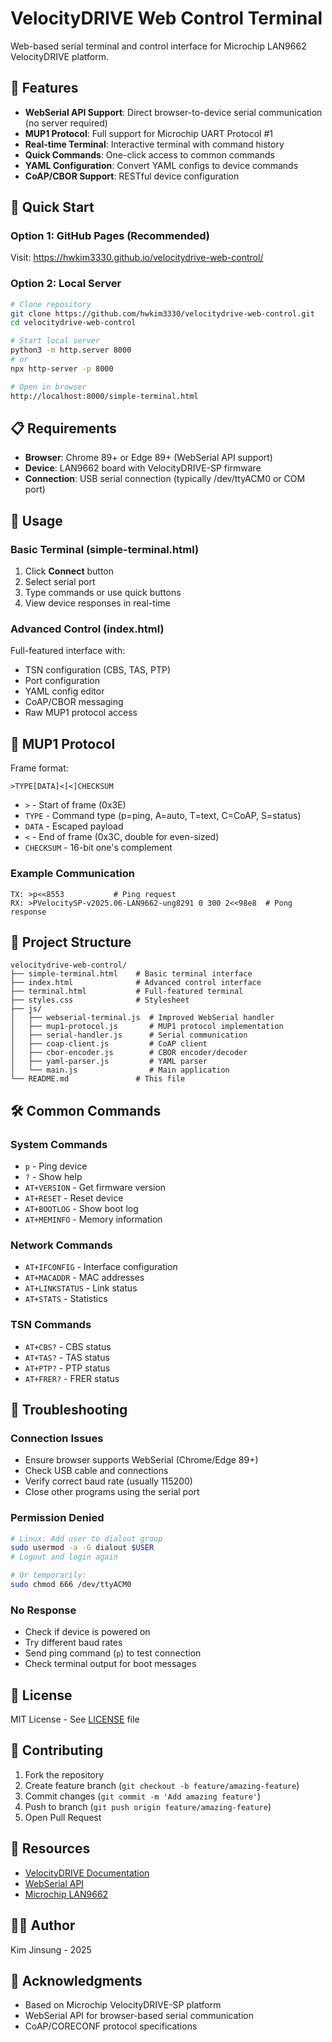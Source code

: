 # VelocityDRIVE Web Control Terminal

Web-based serial terminal and control interface for Microchip LAN9662 VelocityDRIVE platform.

## 🌟 Features

- **WebSerial API Support**: Direct browser-to-device serial communication (no server required)
- **MUP1 Protocol**: Full support for Microchip UART Protocol #1
- **Real-time Terminal**: Interactive terminal with command history
- **Quick Commands**: One-click access to common commands
- **YAML Configuration**: Convert YAML configs to device commands
- **CoAP/CBOR Support**: RESTful device configuration

## 🚀 Quick Start

### Option 1: GitHub Pages (Recommended)
Visit: https://hwkim3330.github.io/velocitydrive-web-control/

### Option 2: Local Server
```bash
# Clone repository
git clone https://github.com/hwkim3330/velocitydrive-web-control.git
cd velocitydrive-web-control

# Start local server
python3 -m http.server 8000
# or
npx http-server -p 8000

# Open in browser
http://localhost:8000/simple-terminal.html
```

## 📋 Requirements

- **Browser**: Chrome 89+ or Edge 89+ (WebSerial API support)
- **Device**: LAN9662 board with VelocityDRIVE-SP firmware
- **Connection**: USB serial connection (typically /dev/ttyACM0 or COM port)

## 🎯 Usage

### Basic Terminal (simple-terminal.html)
1. Click **Connect** button
2. Select serial port
3. Type commands or use quick buttons
4. View device responses in real-time

### Advanced Control (index.html)
Full-featured interface with:
- TSN configuration (CBS, TAS, PTP)
- Port configuration
- YAML config editor
- CoAP/CBOR messaging
- Raw MUP1 protocol access

## 🔧 MUP1 Protocol

Frame format:
```
>TYPE[DATA]<[<]CHECKSUM
```

- `>` - Start of frame (0x3E)
- `TYPE` - Command type (p=ping, A=auto, T=text, C=CoAP, S=status)
- `DATA` - Escaped payload
- `<` - End of frame (0x3C, double for even-sized)
- `CHECKSUM` - 16-bit one's complement

### Example Communication
```
TX: >p<<8553           # Ping request
RX: >PVelocitySP-v2025.06-LAN9662-ung8291 0 300 2<<98e8  # Pong response
```

## 📁 Project Structure

```
velocitydrive-web-control/
├── simple-terminal.html    # Basic terminal interface
├── index.html              # Advanced control interface
├── terminal.html           # Full-featured terminal
├── styles.css              # Stylesheet
├── js/
│   ├── webserial-terminal.js  # Improved WebSerial handler
│   ├── mup1-protocol.js       # MUP1 protocol implementation
│   ├── serial-handler.js      # Serial communication
│   ├── coap-client.js         # CoAP client
│   ├── cbor-encoder.js        # CBOR encoder/decoder
│   ├── yaml-parser.js         # YAML parser
│   └── main.js                # Main application
└── README.md               # This file
```

## 🛠️ Common Commands

### System Commands
- `p` - Ping device
- `?` - Show help
- `AT+VERSION` - Get firmware version
- `AT+RESET` - Reset device
- `AT+BOOTLOG` - Show boot log
- `AT+MEMINFO` - Memory information

### Network Commands
- `AT+IFCONFIG` - Interface configuration
- `AT+MACADDR` - MAC addresses
- `AT+LINKSTATUS` - Link status
- `AT+STATS` - Statistics

### TSN Commands
- `AT+CBS?` - CBS status
- `AT+TAS?` - TAS status
- `AT+PTP?` - PTP status
- `AT+FRER?` - FRER status

## 🐛 Troubleshooting

### Connection Issues
- Ensure browser supports WebSerial (Chrome/Edge 89+)
- Check USB cable and connections
- Verify correct baud rate (usually 115200)
- Close other programs using the serial port

### Permission Denied
```bash
# Linux: Add user to dialout group
sudo usermod -a -G dialout $USER
# Logout and login again

# Or temporarily:
sudo chmod 666 /dev/ttyACM0
```

### No Response
- Check if device is powered on
- Try different baud rates
- Send ping command (`p`) to test connection
- Check terminal output for boot messages

## 📄 License

MIT License - See [LICENSE](LICENSE) file

## 🤝 Contributing

1. Fork the repository
2. Create feature branch (`git checkout -b feature/amazing-feature`)
3. Commit changes (`git commit -m 'Add amazing feature'`)
4. Push to branch (`git push origin feature/amazing-feature`)
5. Open Pull Request

## 🔗 Resources

- [VelocityDRIVE Documentation](https://microchip-ung.github.io/velocitydrivesp-documentation/)
- [WebSerial API](https://developer.mozilla.org/en-US/docs/Web/API/Web_Serial_API)
- [Microchip LAN9662](https://www.microchip.com/en-us/product/lan9662)

## 👨‍💻 Author

Kim Jinsung - 2025

## 🙏 Acknowledgments

- Based on Microchip VelocityDRIVE-SP platform
- WebSerial API for browser-based serial communication
- CoAP/CORECONF protocol specifications
